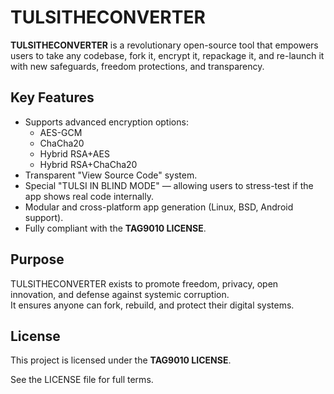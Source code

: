 # TULSITHECONVERTER

**TULSITHECONVERTER** is a revolutionary open-source tool that empowers users to take any codebase, fork it, encrypt it, repackage it, and re-launch it with new safeguards, freedom protections, and transparency.

## Key Features
- Supports advanced encryption options:
  - AES-GCM
  - ChaCha20
  - Hybrid RSA+AES
  - Hybrid RSA+ChaCha20
- Transparent "View Source Code" system.
- Special "TULSI IN BLIND MODE" — allowing users to stress-test if the app shows real code internally.
- Modular and cross-platform app generation (Linux, BSD, Android support).
- Fully compliant with the **TAG9010 LICENSE**.

## Purpose
TULSITHECONVERTER exists to promote freedom, privacy, open innovation, and defense against systemic corruption.  
It ensures anyone can fork, rebuild, and protect their digital systems.

## License
This project is licensed under the **TAG9010 LICENSE**.

See the LICENSE file for full terms.
